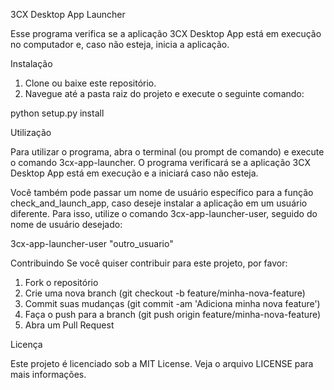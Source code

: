 3CX Desktop App Launcher

Esse programa verifica se a aplicação 3CX Desktop App está em execução no computador e, caso não esteja, inicia a aplicação.

Instalação

1. Clone ou baixe este repositório.
2. Navegue até a pasta raiz do projeto e execute o seguinte comando:

python setup.py install

Utilização

Para utilizar o programa, abra o terminal (ou prompt de comando) e execute o comando 3cx-app-launcher. O programa verificará se a aplicação 3CX Desktop App está em execução e a iniciará caso não esteja.

Você também pode passar um nome de usuário específico para a função check_and_launch_app, caso deseje instalar a aplicação em um usuário diferente. Para isso, utilize o comando 3cx-app-launcher-user, seguido do nome de usuário desejado:

3cx-app-launcher-user "outro_usuario"

Contribuindo
Se você quiser contribuir para este projeto, por favor:

1. Fork o repositório
2. Crie uma nova branch (git checkout -b feature/minha-nova-feature)
3. Commit suas mudanças (git commit -am 'Adiciona minha nova feature')
4. Faça o push para a branch (git push origin feature/minha-nova-feature)
5. Abra um Pull Request

Licença

Este projeto é licenciado sob a MIT License. Veja o arquivo LICENSE para mais informações.